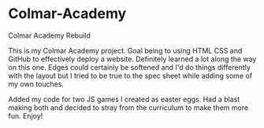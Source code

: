# Colmar-Academy
Colmar Academy Rebuild

This is my Colmar Academy project. Goal being to using HTML CSS and GitHub to effectively deploy a website. Definitely learned a lot along the way on this one. Edges could certainly be softened and I'd do things differently with the layout but I tried to be true to the spec sheet while adding some of my own touches.

Added my code for two JS games I created as easter eggs. Had a blast making both and decided to stray from the curriculum to make them more fun. Enjoy!
